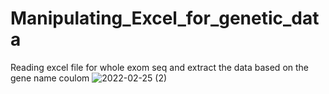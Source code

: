 # Manipulating_Excel_for_genetic_data
Reading excel file for whole exom seq and extract the data based on the gene name coulom
![2022-02-25 (2)](https://user-images.githubusercontent.com/56077943/155776170-576e9cda-4e10-42ee-94e9-c2578e5749b0.png)
